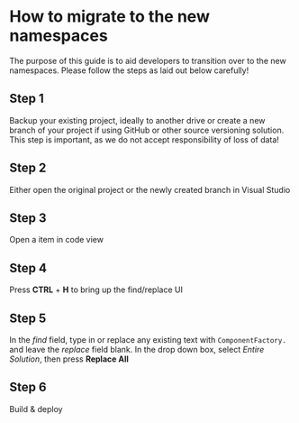 # How to migrate to the new namespaces

The purpose of this guide is to aid developers to transition over to the new namespaces. Please follow the steps as laid out below carefully!

## Step 1
Backup your existing project, ideally to another drive or create a new branch of your project if using GitHub or other source versioning solution. This step is important, as we do not accept responsibility of loss of data!

## Step 2
Either open the original project or the newly created branch in Visual Studio

## Step 3
Open a item in code view

## Step 4
Press **CTRL** + **H** to bring up the find/replace UI

## Step 5
In the *find* field, type in or replace any existing text with `ComponentFactory.` and leave the *replace* field blank. In the drop down box, select *Entire Solution*, then press **Replace All**

[](https://github.com/Krypton-Suite/Standard-Toolkit-Online-Help/blob/master/Assets/FindAndRepace.png?raw=true)

## Step 6
Build & deploy